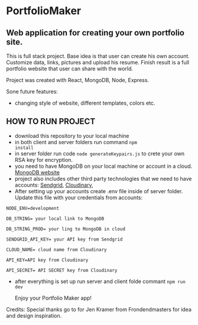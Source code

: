 # PortfolioMaker

## Web application for creating your own portfolio site.

This is full stack project. Base idea is that
user can create his own account. Customize data,
links, pictures and upload his resume. Finish
result is a full portfolio website that user can
share with the world.

Project was created with React, MongoDB, Node,
Express.

Sone future features:

- changing style of website, different templates,
  colors etc.

## HOW TO RUN PROJECT

- download this repository to your local machine
- in both client and server folders run command
  <code>npm install</code>
- in server folder run code <code>node
  generateKeypairs.js</code> to crete your own RSA
  key for encryption.
- you need to have MongoDB on your local machine
  or account in a cloud. [MongoDB
  website](https://cloud.mongodb.com/)
- project also includes other third party
  technologies that we need to have accounts:
  [Sendgrid](https://app.sendgrid.com/),
  [Cloudinary](https://cloudinary.com/),
- After setting up your accounts create .env file
  inside of server folder. Update this file with
  your credentials from accounts:

```
NODE_ENV=development

DB_STRING= your local link to MongoDB

DB_STRING_PROD= your ling to MongoDB in cloud

SENDGRID_API_KEY= your API key from Sendgrid

CLOUD_NAME= cloud name from Cloudinary

API_KEY=API key from Cloudinary

API_SECRET= API SECRET key from Cloudinary
```

- after everything is set up run server and client
  folde commant <code>npm run dev</code>

  Enjoy your Portfolio Maker app!



Credits: Special thanks go to for Jen Kramer from
Frondendmasters for idea and design inspiration.
